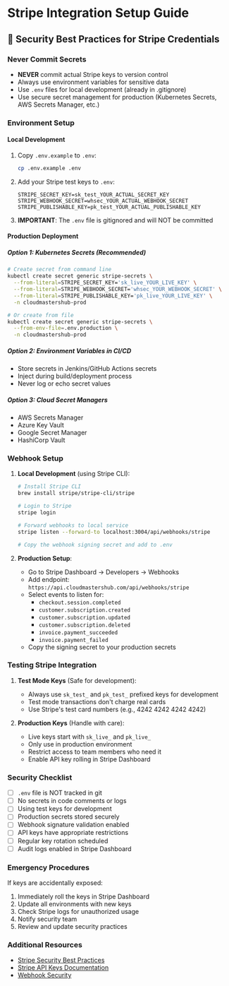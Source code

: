 # Stripe Integration Setup Guide

## 🔐 Security Best Practices for Stripe Credentials

### Never Commit Secrets
- **NEVER** commit actual Stripe keys to version control
- Always use environment variables for sensitive data
- Use `.env` files for local development (already in .gitignore)
- Use secure secret management for production (Kubernetes Secrets, AWS Secrets Manager, etc.)

### Environment Setup

#### Local Development
1. Copy `.env.example` to `.env`:
   ```bash
   cp .env.example .env
   ```

2. Add your Stripe test keys to `.env`:
   ```
   STRIPE_SECRET_KEY=sk_test_YOUR_ACTUAL_SECRET_KEY
   STRIPE_WEBHOOK_SECRET=whsec_YOUR_ACTUAL_WEBHOOK_SECRET
   STRIPE_PUBLISHABLE_KEY=pk_test_YOUR_ACTUAL_PUBLISHABLE_KEY
   ```

3. **IMPORTANT**: The `.env` file is gitignored and will NOT be committed

#### Production Deployment

##### Option 1: Kubernetes Secrets (Recommended)
```bash
# Create secret from command line
kubectl create secret generic stripe-secrets \
  --from-literal=STRIPE_SECRET_KEY='sk_live_YOUR_LIVE_KEY' \
  --from-literal=STRIPE_WEBHOOK_SECRET='whsec_YOUR_WEBHOOK_SECRET' \
  --from-literal=STRIPE_PUBLISHABLE_KEY='pk_live_YOUR_LIVE_KEY' \
  -n cloudmastershub-prod

# Or create from file
kubectl create secret generic stripe-secrets \
  --from-env-file=.env.production \
  -n cloudmastershub-prod
```

##### Option 2: Environment Variables in CI/CD
- Store secrets in Jenkins/GitHub Actions secrets
- Inject during build/deployment process
- Never log or echo secret values

##### Option 3: Cloud Secret Managers
- AWS Secrets Manager
- Azure Key Vault
- Google Secret Manager
- HashiCorp Vault

### Webhook Setup

1. **Local Development** (using Stripe CLI):
   ```bash
   # Install Stripe CLI
   brew install stripe/stripe-cli/stripe

   # Login to Stripe
   stripe login

   # Forward webhooks to local service
   stripe listen --forward-to localhost:3004/api/webhooks/stripe

   # Copy the webhook signing secret and add to .env
   ```

2. **Production Setup**:
   - Go to Stripe Dashboard → Developers → Webhooks
   - Add endpoint: `https://api.cloudmastershub.com/api/webhooks/stripe`
   - Select events to listen for:
     - `checkout.session.completed`
     - `customer.subscription.created`
     - `customer.subscription.updated`
     - `customer.subscription.deleted`
     - `invoice.payment_succeeded`
     - `invoice.payment_failed`
   - Copy the signing secret to your production secrets

### Testing Stripe Integration

1. **Test Mode Keys** (Safe for development):
   - Always use `sk_test_` and `pk_test_` prefixed keys for development
   - Test mode transactions don't charge real cards
   - Use Stripe's test card numbers (e.g., 4242 4242 4242 4242)

2. **Production Keys** (Handle with care):
   - Live keys start with `sk_live_` and `pk_live_`
   - Only use in production environment
   - Restrict access to team members who need it
   - Enable API key rolling in Stripe Dashboard

### Security Checklist

- [ ] `.env` file is NOT tracked in git
- [ ] No secrets in code comments or logs
- [ ] Using test keys for development
- [ ] Production secrets stored securely
- [ ] Webhook signature validation enabled
- [ ] API keys have appropriate restrictions
- [ ] Regular key rotation scheduled
- [ ] Audit logs enabled in Stripe Dashboard

### Emergency Procedures

If keys are accidentally exposed:
1. Immediately roll the keys in Stripe Dashboard
2. Update all environments with new keys
3. Check Stripe logs for unauthorized usage
4. Notify security team
5. Review and update security practices

### Additional Resources

- [Stripe Security Best Practices](https://stripe.com/docs/security/guide)
- [Stripe API Keys Documentation](https://stripe.com/docs/keys)
- [Webhook Security](https://stripe.com/docs/webhooks/best-practices)